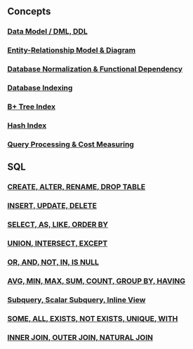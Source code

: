 ## Concepts

### [Data Model / DML, DDL](https://ju-hy.tistory.com/17)

### [Entity-Relationship Model & Diagram](https://ju-hy.tistory.com/103)

### [Database Normalization & Functional Dependency](https://ju-hy.tistory.com/104)

### [Database Indexing](https://ju-hy.tistory.com/105)

### [B+ Tree Index](https://ju-hy.tistory.com/106)

### [Hash Index](https://ju-hy.tistory.com/107)

### [Query Processing & Cost Measuring](https://ju-hy.tistory.com/108)





## SQL

### [CREATE, ALTER, RENAME, DROP TABLE](https://ju-hy.tistory.com/94)

### [INSERT, UPDATE, DELETE](https://ju-hy.tistory.com/95)

### [SELECT, AS, LIKE, ORDER BY](https://ju-hy.tistory.com/96)

### [UNION, INTERSECT, EXCEPT](https://ju-hy.tistory.com/97)

### [OR, AND, NOT, IN, IS NULL](https://ju-hy.tistory.com/98)

### [AVG, MIN, MAX, SUM, COUNT, GROUP BY, HAVING](https://ju-hy.tistory.com/99)

### [Subquery, Scalar Subquery, Inline View](https://ju-hy.tistory.com/100)

### [SOME, ALL, EXISTS, NOT EXISTS, UNIQUE, WITH](https://ju-hy.tistory.com/101)

### [INNER JOIN, OUTER JOIN, NATURAL JOIN](https://ju-hy.tistory.com/102)
